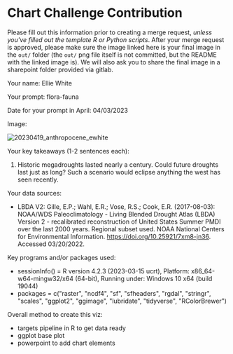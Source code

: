 # Chart Challenge Contribution

Please fill out this information prior to creating a merge request, *unless you've filled out the template R or Python scripts*. After your merge request is approved, please make sure the image linked here is your final image in the `out/` folder (the `out/` png file itself is not committed, but the README with the linked image is). We will also ask you to share the final image in a sharepoint folder provided via gitlab.

Your name: Ellie White

Your prompt: flora-fauna

Date for your prompt in April: 04/03/2023

Image: 

![20230419_anthropocene_ewhite](/uploads/3db85b3d13c6a27fc634f628dcf023d6/20230419_anthropocene_ewhite.png)

Your key takeaways (1-2 sentences each):

1. Historic megadroughts lasted nearly a century. Could future droughts last just as long? Such a scenario would eclipse anything the west has seen recently.  

Your data sources: 

* LBDA V2: Gille, E.P.; Wahl, E.R.; Vose, R.S.; Cook, E.R. (2017-08-03): NOAA/WDS Paleoclimatology - Living Blended Drought Atlas (LBDA) Version 2 - recalibrated reconstruction of United States Summer PMDI over the last 2000 years. Regional subset used. NOAA National Centers for Environmental Information. https://doi.org/10.25921/7xm8-jn36. Accessed 03/20/2022.

Key programs and/or packages used:
* sessionInfo() = R version 4.2.3 (2023-03-15 ucrt), Platform: x86_64-w64-mingw32/x64 (64-bit), Running under: Windows 10 x64 (build 19044) 
* packages = c("raster", "ncdf4", "sf", "sfheaders", "rgdal", "stringr", "scales", "ggplot2", "ggimage", "lubridate", "tidyverse", "RColorBrewer")

Overall method to create this viz:
* targets pipeline in R to get data ready 
* ggplot base plot 
* powerpoint to add chart elements
